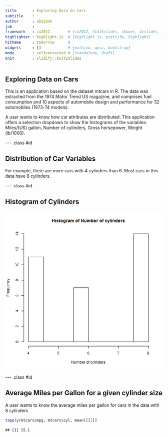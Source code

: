```yaml
---
title       : Exploring Data on Cars
subtitle    : 
author      : abdimoh
job         : 
framework   : io2012        # {io2012, html5slides, shower, dzslides, ...}
highlighter : highlight.js  # {highlight.js, prettify, highlight}
hitheme     : tomorrow      # 
widgets     : []            # {mathjax, quiz, bootstrap}
mode        : selfcontained # {standalone, draft}
knit        : slidify::knit2slides
---
```


## Exploring Data on Cars

This is an application based on the dataset mtcars in R. The data was extracted from the 1974 Motor Trend US magazine, and comprises fuel consumption and 10 aspects of automobile design and performance for 32 automobiles (1973-74 models).

A user wants to know how car attributes are distributed. This application offers a selection dropdown to show  the histograms of the variables:
Miles/(US) gallon, Number of cylinders, Gross horsepower, Weight (lb/1000).

--- .class #id 

## Distribution of Car Variables
For example, there are more cars with 4 cylinders than 6. Most cars in this data have 8 cylinders.

--- .class #id 

## Histogram of Cylinders
![plot of chunk unnamed-chunk-1](assets/fig/unnamed-chunk-1-1.png) 

--- .class #id 

## Average Miles per Gallon for a given cylinder size

A user wants to know the average miles per gallon for cars in the data with 8 cylinders


```r
tapply(mtcars$mpg, mtcars$cyl, mean)[[3]]
```

```
## [1] 15.1
```


